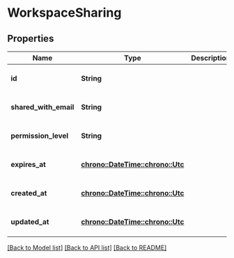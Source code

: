 # WorkspaceSharing

## Properties
Name | Type | Description | Notes
------------ | ------------- | ------------- | -------------
**id** | **String** |  | [optional] [default to None]
**shared_with_email** | **String** |  | [optional] [default to None]
**permission_level** | **String** |  | [optional] [default to None]
**expires_at** | [**chrono::DateTime::<chrono::Utc>**](DateTime.md) |  | [optional] [default to None]
**created_at** | [**chrono::DateTime::<chrono::Utc>**](DateTime.md) |  | [optional] [default to None]
**updated_at** | [**chrono::DateTime::<chrono::Utc>**](DateTime.md) |  | [optional] [default to None]

[[Back to Model list]](../README.md#documentation-for-models) [[Back to API list]](../README.md#documentation-for-api-endpoints) [[Back to README]](../README.md)


